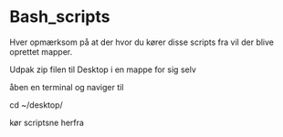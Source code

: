 # Bash_scripts

Hver opmærksom på at der hvor du kører disse scripts fra vil der blive oprettet mapper.

Udpak zip filen til Desktop i en mappe for sig selv

åben en terminal og naviger til

cd ~/desktop/<zip mappe>
  
kør scriptsne herfra
